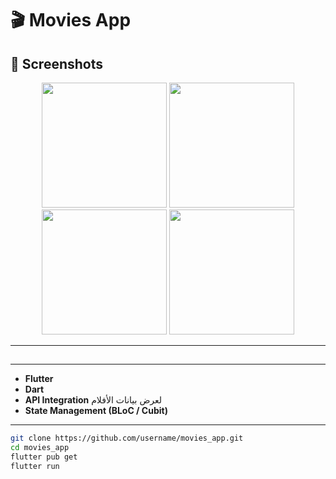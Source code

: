 # 🎬 Movies App  

## 📱 Screenshots

<p align="center">
  <img src="https://github.com/user-attachments/assets/61a5368a-eab3-4fb9-a231-71632c5d445f" width="200" />
  <img src="https://github.com/user-attachments/assets/a61eb91d-6faa-42de-9e31-5ead784f353a" width="200" />
  <img src="https://github.com/user-attachments/assets/2ecc0164-1e0b-4a52-b427-dd6c3b0dff4e" width="200" />
  <img src="https://github.com/user-attachments/assets/09cf352e-14f3-403e-a33b-3662acfa3a61" width="200" />
</p>

---

##
---

- **Flutter**  
- **Dart**  
- **API Integration** لعرض بيانات الأفلام  
- **State Management (BLoC / Cubit)**  

---

```bash
git clone https://github.com/username/movies_app.git
cd movies_app
flutter pub get
flutter run
